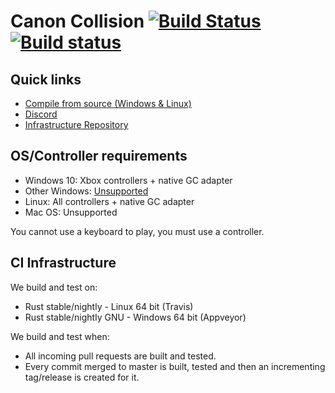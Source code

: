 # Canon Collision [![Build Status](https://travis-ci.com/rukai/canon_collision.svg?branch=master)](https://travis-ci.com/rukai/canon_collision) [![Build status](https://ci.appveyor.com/api/projects/status/89drle66lde9pq35?svg=true)](https://ci.appveyor.com/project/rukai/canon-collision)

## Quick links

*   [Compile from source (Windows & Linux)](compiling.md)
*   [Discord](https://discord.gg/KyjBs4x)
*   [Infrastructure Repository](https://github.com/rukai/pf_sandbox_infra)

## OS/Controller requirements

*   Windows 10: Xbox controllers + native GC adapter
*   Other Windows: [Unsupported](https://gitlab.com/Arvamer/gilrs/commit/56bf4e2d04c972a73cb195afff2a9a8563f6aa34#note_58842780)
*   Linux: All controllers + native GC adapter
*   Mac OS: Unsupported

You cannot use a keyboard to play, you must use a controller.

## CI Infrastructure

We build and test on:

*   Rust stable/nightly - Linux 64 bit (Travis)
*   Rust stable/nightly GNU - Windows 64 bit (Appveyor)

We build and test when:

*   All incoming pull requests are built and tested.
*   Every commit merged to master is built, tested and then an incrementing tag/release is created for it.
